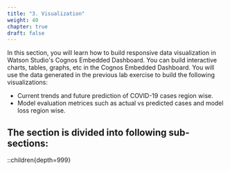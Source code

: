 ```yaml
---
title: "3. Visualization"
weight: 40
chapter: true
draft: false
---
```


In this section, you will learn how to build responsive data visualization in Watson Studio's Cognos Embedded Dashboard. You can build interactive charts, tables, graphs, etc in the Cognos Embedded Dashboard. You will use the data generated in the previous lab exercise to build the following visualizations:

- Current trends and future prediction of COVID-19 cases region wise.
- Model evaluation metrices such as actual vs predicted cases and model loss region wise.

## The section is divided into following sub-sections:

::children{depth=999}
